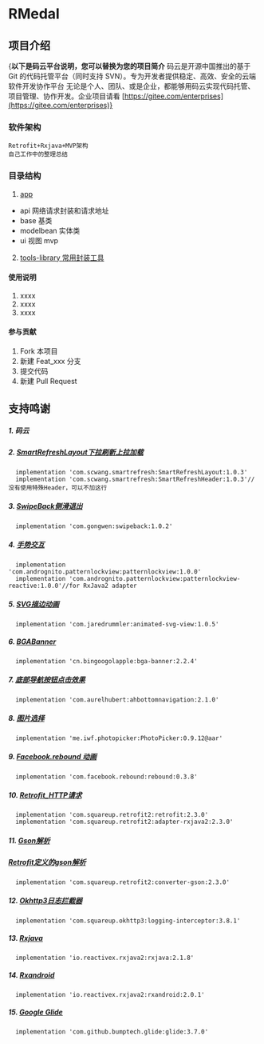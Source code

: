 # RMedal

## 项目介绍
{**以下是码云平台说明，您可以替换为您的项目简介**
码云是开源中国推出的基于 Git 的代码托管平台（同时支持 SVN）。专为开发者提供稳定、高效、安全的云端软件开发协作平台
无论是个人、团队、或是企业，都能够用码云实现代码托管、项目管理、协作开发。企业项目请看 [https://gitee.com/enterprises](https://gitee.com/enterprises)}

### 软件架构
    Retrofit+Rxjava+MVP架构
    自己工作中的整理总结


### 目录结构
1.  [app](https://gitee.com/KKan/RMedal/tree/master/app)
   - api 网络请求封装和请求地址
   - base 基类
   - modelbean 实体类
   - ui 视图 mvp
2.  [tools-library 常用封装工具](https://gitee.com/KKan/RMedal/tree/master/tools-library)

#### 使用说明

1. xxxx
2. xxxx
3. xxxx

#### 参与贡献

1. Fork 本项目
2. 新建 Feat_xxx 分支
3. 提交代码
4. 新建 Pull Request


## 支持鸣谢

##### 1. 码云
##### 2. [SmartRefreshLayout下拉刷新上拉加载 ](https://github.com/scwang90/SmartRefreshLayout)
      implementation 'com.scwang.smartrefresh:SmartRefreshLayout:1.0.3'
      implementation 'com.scwang.smartrefresh:SmartRefreshHeader:1.0.3'//没有使用特殊Header，可以不加这行
##### 3. [SwipeBack侧滑退出](https://github.com/gongwen/SwipeBackLayout)
      implementation 'com.gongwen:swipeback:1.0.2'
##### 4. [手势交互](https://github.com/aritraroy/PatternLockView)
      implementation 'com.andrognito.patternlockview:patternlockview:1.0.0'
      implementation 'com.andrognito.patternlockview:patternlockview-reactive:1.0.0'//for RxJava2 adapter
##### 5. [SVG描边动画](http://blog.csdn.net/leaf_130/article/details/54848071)
      implementation 'com.jaredrummler:animated-svg-view:1.0.5'
##### 6. [BGABanner](https://github.com/bingoogolapple/BGABanner-Android)
      implementation 'cn.bingoogolapple:bga-banner:2.2.4'
##### 7. [底部导航按钮点击效果](https://github.com/aurelhubert/ahbottomnavigation)
      implementation 'com.aurelhubert:ahbottomnavigation:2.1.0'
##### 8. [图片选择](https://github.com/donglua/PhotoPicker)
      implementation 'me.iwf.photopicker:PhotoPicker:0.9.12@aar'
##### 9. [Facebook.rebound 动画](http://facebook.github.io/rebound/)
      implementation 'com.facebook.rebound:rebound:0.3.8'
##### 10. [Retrofit_HTTP请求](http://square.github.io/retrofit/)
      implementation 'com.squareup.retrofit2:retrofit:2.3.0'
      implementation 'com.squareup.retrofit2:adapter-rxjava2:2.3.0'
##### 11. [Gson解析](https://github.com/google/gson)
#####     [Retrofit定义的gson解析](http://mvnrepository.com/artifact/com.squareup.retrofit2/converter-gson)
      implementation 'com.squareup.retrofit2:converter-gson:2.3.0'
##### 12. [Okhttp3日志拦截器](https://github.com/victorfan336/okhttp-logging-interceptor)
      implementation 'com.squareup.okhttp3:logging-interceptor:3.8.1'
##### 13. [Rxjava](https://github.com/ReactiveX/RxJava)
      implementation 'io.reactivex.rxjava2:rxjava:2.1.8'
##### 14. [Rxandroid](https://github.com/ReactiveX/RxAndroid)
      implementation 'io.reactivex.rxjava2:rxandroid:2.0.1'
##### 15. [Google Glide](https://github.com/bumptech/glide)
      implementation 'com.github.bumptech.glide:glide:3.7.0'